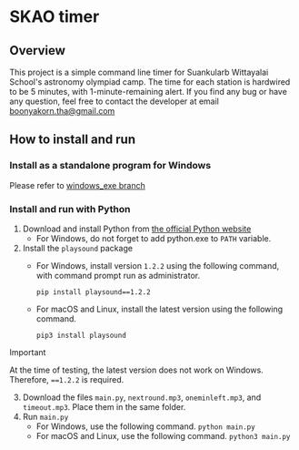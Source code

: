 # SKAO timer

## Overview
This project is a simple command line timer for Suankularb Wittayalai School's astronomy olympiad camp. The time for each station is hardwired to be 5 minutes, with 1-minute-remaining alert. If you find any bug or have any question, feel free to contact the developer at email boonyakorn.tha@gmail.com

## How to install and run
### Install as a standalone program for Windows
Please refer to [windows_exe branch](https://github.com/polya2005/SKAO-timer/tree/windows_exe)

### Install and run with Python
1. Download and install Python from [the official Python website](https://www.python.org)
    - For Windows, do not forget to add python.exe to `PATH` variable.
2. Install the `playsound` package
    - For Windows, install version `1.2.2` using the following command, with command prompt run as administrator.

        ```pip install playsound==1.2.2```
    

    - For macOS and Linux, install the latest version using the following command.

        ```pip3 install playsound```
> [!IMPORTANT] 
> At the time of testing, the latest version does not work on Windows. Therefore, `==1.2.2` is required.
3. Download the files `main.py`, `nextround.mp3`, `oneminleft.mp3`, and `timeout.mp3`. Place them in the same folder.
4. Run `main.py`
    - For Windows, use the following command.
        ```python main.py```
    - For macOS and Linux, use the following command.
        ```python3 main.py```